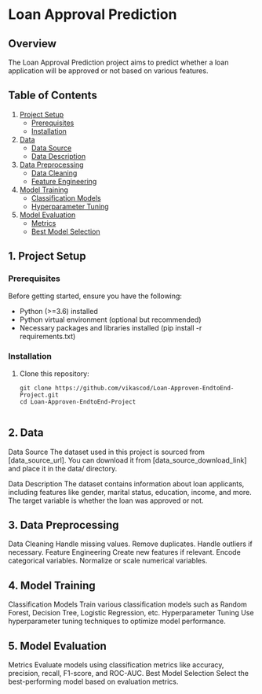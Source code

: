 # Loan Approval Prediction

## Overview
The Loan Approval Prediction project aims to predict whether a loan application will be approved or not based on various features.

## Table of Contents
1. [Project Setup](#1-project-setup)
   - [Prerequisites](#prerequisites)
   - [Installation](#installation)
2. [Data](#2-data)
   - [Data Source](#data-source)
   - [Data Description](#data-description)
3. [Data Preprocessing](#3-data-preprocessing)
   - [Data Cleaning](#data-cleaning)
   - [Feature Engineering](#feature-engineering)
4. [Model Training](#4-model-training)
   - [Classification Models](#classification-models)
   - [Hyperparameter Tuning](#hyperparameter-tuning)
5. [Model Evaluation](#5-model-evaluation)
   - [Metrics](#metrics)
   - [Best Model Selection](#best-model-selection)

## 1. Project Setup

### Prerequisites
Before getting started, ensure you have the following:
- Python (>=3.6) installed
- Python virtual environment (optional but recommended)
- Necessary packages and libraries installed (pip install -r requirements.txt)

### Installation
1. Clone this repository:
    ```shell
    git clone https://github.com/vikascod/Loan-Approven-EndtoEnd-Project.git
    cd Loan-Approven-EndtoEnd-Project


## 2. Data
Data Source
The dataset used in this project is sourced from [data_source_url]. You can download it from [data_source_download_link] and place it in the data/ directory.

Data Description
The dataset contains information about loan applicants, including features like gender, marital status, education, income, and more. The target variable is whether the loan was approved or not.

## 3. Data Preprocessing
Data Cleaning
Handle missing values.
Remove duplicates.
Handle outliers if necessary.
Feature Engineering
Create new features if relevant.
Encode categorical variables.
Normalize or scale numerical variables.

## 4. Model Training
Classification Models
Train various classification models such as Random Forest, Decision Tree, Logistic Regression, etc.
Hyperparameter Tuning
Use hyperparameter tuning techniques to optimize model performance.

## 5. Model Evaluation
Metrics
Evaluate models using classification metrics like accuracy, precision, recall, F1-score, and ROC-AUC.
Best Model Selection
Select the best-performing model based on evaluation metrics.